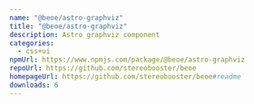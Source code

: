 ```yaml
---
name: "@beoe/astro-graphviz"
title: "@beoe/astro-graphviz"
description: Astro graphviz component
categories:
  - css+ui
npmUrl: https://www.npmjs.com/package/@beoe/astro-graphviz
repoUrl: https://github.com/stereobooster/beoe
homepageUrl: https://github.com/stereobooster/beoe#readme
downloads: 6
---
```

